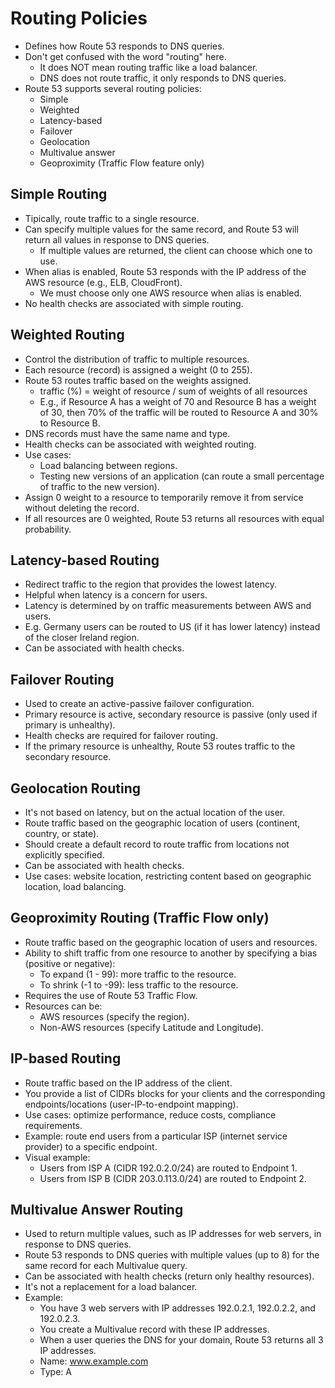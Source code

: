 # Routing Policies

- Defines how Route 53 responds to DNS queries.
- Don't get confused with the word "routing" here.
  - It does NOT mean routing traffic like a load balancer.
  - DNS does not route traffic, it only responds to DNS queries.
- Route 53 supports several routing policies:
  - Simple
  - Weighted
  - Latency-based
  - Failover
  - Geolocation
  - Multivalue answer
  - Geoproximity (Traffic Flow feature only)

## Simple Routing

- Tipically, route traffic to a single resource.
- Can specify multiple values for the same record, and Route 53 will return all values in response to DNS queries.
  - If multiple values are returned, the client can choose which one to use.
- When alias is enabled, Route 53 responds with the IP address of the AWS resource (e.g., ELB, CloudFront).
  - We must choose only one AWS resource when alias is enabled.
- No health checks are associated with simple routing.

## Weighted Routing

- Control the distribution of traffic to multiple resources.
- Each resource (record) is assigned a weight (0 to 255).
- Route 53 routes traffic based on the weights assigned.
  - traffic (%) = weight of resource / sum of weights of all resources
  - E.g., if Resource A has a weight of 70 and Resource B has a weight of 30, then 70% of the traffic will be routed to Resource A and 30% to Resource B.
- DNS records must have the same name and type.
- Health checks can be associated with weighted routing.
- Use cases:
  - Load balancing between regions.
  - Testing new versions of an application (can route a small percentage of traffic to the new version).
- Assign 0 weight to a resource to temporarily remove it from service without deleting the record.
- If all resources are 0 weighted, Route 53 returns all resources with equal probability.

## Latency-based Routing

- Redirect traffic to the region that provides the lowest latency.
- Helpful when latency is a concern for users.
- Latency is determined by on traffic measurements between AWS and users.
- E.g. Germany users can be routed to US (if it has lower latency) instead of the closer Ireland region.
- Can be associated with health checks.

## Failover Routing

- Used to create an active-passive failover configuration.
- Primary resource is active, secondary resource is passive (only used if primary is unhealthy).
- Health checks are required for failover routing.
- If the primary resource is unhealthy, Route 53 routes traffic to the secondary resource.

## Geolocation Routing

- It's not based on latency, but on the actual location of the user.
- Route traffic based on the geographic location of users (continent, country, or state).
- Should create a default record to route traffic from locations not explicitly specified.
- Can be associated with health checks.
- Use cases: website location, restricting content based on geographic location, load balancing.

## Geoproximity Routing (Traffic Flow only)

- Route traffic based on the geographic location of users and resources.
- Ability to shift traffic from one resource to another by specifying a bias (positive or negative):
  - To expand (1 - 99): more traffic to the resource.
  - To shrink (-1 to -99): less traffic to the resource.
- Requires the use of Route 53 Traffic Flow.
- Resources can be:
  - AWS resources (specify the region).
  - Non-AWS resources (specify Latitude and Longitude).

## IP-based Routing

- Route traffic based on the IP address of the client.
- You provide a list of CIDRs blocks for your clients and the corresponding endpoints/locations (user-IP-to-endpoint mapping).
- Use cases: optimize performance, reduce costs, compliance requirements.
- Example: route end users from a particular ISP (internet service provider) to a specific endpoint.
- Visual example:
  - Users from ISP A (CIDR 192.0.2.0/24) are routed to Endpoint 1.
  - Users from ISP B (CIDR 203.0.113.0/24) are routed to Endpoint 2.

## Multivalue Answer Routing

- Used to return multiple values, such as IP addresses for web servers, in response to DNS queries.
- Route 53 responds to DNS queries with multiple values (up to 8) for the same record for each Multivalue query.
- Can be associated with health checks (return only healthy resources).
- It's not a replacement for a load balancer.
- Example:
  - You have 3 web servers with IP addresses 192.0.2.1, 192.0.2.2, and 192.0.2.3.
  - You create a Multivalue record with these IP addresses.
  - When a user queries the DNS for your domain, Route 53 returns all 3 IP addresses.
  - Name: www.example.com
  - Type: A
